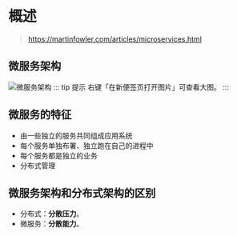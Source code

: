 # 概述

> https://martinfowler.com/articles/microservices.html

## 微服务架构

![微服务架构](/img/ma/Microservice-Architecture.png)
::: tip 提示
右键「在新便签页打开图片」可查看大图。
:::

## 微服务的特征

- 由一些独立的服务共同组成应用系统
- 每个服务单独布署、独立跑在自己的进程中
- 每个服务都是独立的业务
- 分布式管理

## 微服务架构和分布式架构的区别

- 分布式：**分散压力**。
- 微服务：**分散能力**。


